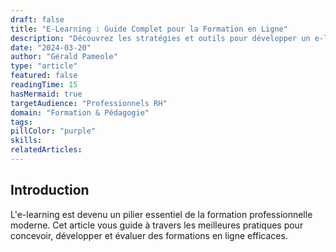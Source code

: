 ```yaml
---
draft: false
title: "E-Learning : Guide Complet pour la Formation en Ligne"
description: "Découvrez les stratégies et outils pour développer un e-learning efficace. Un guide détaillé sur la conception, l"implémentation et l"évaluation des formations en ligne."
date: "2024-03-20"
author: "Gérald Pameole"
type: "article"
featured: false
readingTime: 15
hasMermaid: true
targetAudience: "Professionnels RH"
domain: "Formation & Pédagogie"
tags: 
pillColor: "purple"
skills: 
relatedArticles: 
---
```


## Introduction

L'e-learning est devenu un pilier essentiel de la formation professionnelle moderne. Cet article vous guide à travers les meilleures pratiques pour concevoir, développer et évaluer des formations en ligne efficaces.

